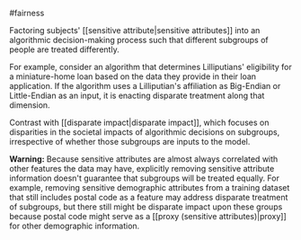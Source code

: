 #fairness

Factoring subjects&#39; [[sensitive attribute|sensitive attributes]]
into an algorithmic decision-making process such that different subgroups
of people are treated differently.

For example, consider an algorithm that
determines Lilliputians&#39; eligibility for a miniature-home loan based on the
data they provide in their loan application. If the algorithm uses a
Lilliputian&#39;s affiliation as Big-Endian or Little-Endian as an input, it
is enacting disparate treatment along that dimension.

Contrast with [[disparate impact|disparate impact]], which focuses
on disparities in the societal impacts of algorithmic decisions on subgroups,
irrespective of whether those subgroups are inputs to the model.
<aside class="warning"><strong>Warning:</strong><span> Because sensitive attributes are almost always correlated with
other features the data may have, explicitly removing sensitive attribute
information doesn&#39;t guarantee that subgroups will be treated equally.
For example, removing sensitive demographic attributes from a training
dataset that still includes postal code as a feature may address disparate
treatment of subgroups, but there still might be
disparate impact upon these groups because
postal code might serve as a [[proxy (sensitive attributes)|proxy]] for other
demographic information.</span></aside>
